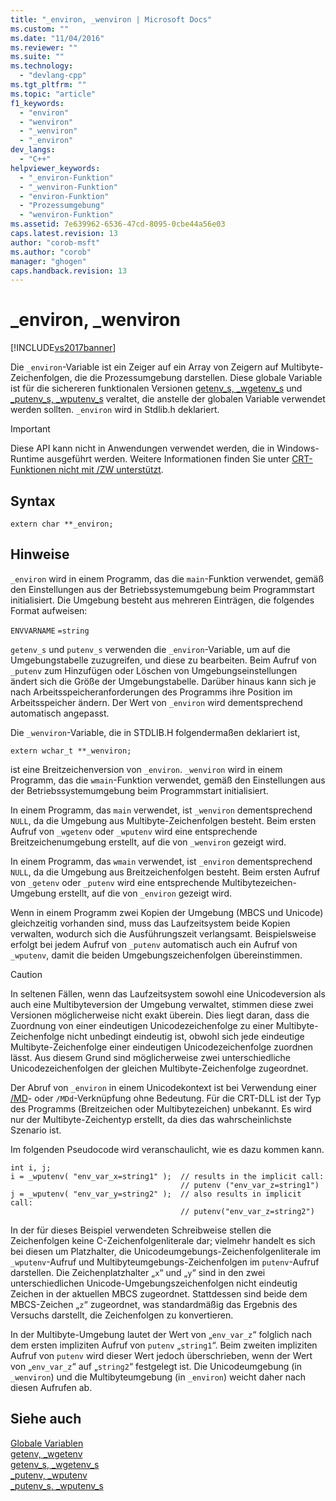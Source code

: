 ```yaml
---
title: "_environ, _wenviron | Microsoft Docs"
ms.custom: ""
ms.date: "11/04/2016"
ms.reviewer: ""
ms.suite: ""
ms.technology: 
  - "devlang-cpp"
ms.tgt_pltfrm: ""
ms.topic: "article"
f1_keywords: 
  - "environ"
  - "wenviron"
  - "_wenviron"
  - "_environ"
dev_langs: 
  - "C++"
helpviewer_keywords: 
  - "_environ-Funktion"
  - "_wenviron-Funktion"
  - "environ-Funktion"
  - "Prozessumgebung"
  - "wenviron-Funktion"
ms.assetid: 7e639962-6536-47cd-8095-0cbe44a56e03
caps.latest.revision: 13
author: "corob-msft"
ms.author: "corob"
manager: "ghogen"
caps.handback.revision: 13
---
```

# _environ, _wenviron
[!INCLUDE[vs2017banner](../assembler/inline/includes/vs2017banner.md)]

Die `_environ`\-Variable ist ein Zeiger auf ein Array von Zeigern auf Multibyte\-Zeichenfolgen, die die Prozessumgebung darstellen.  Diese globale Variable ist für die sichereren funktionalen Versionen [getenv\_s, \_wgetenv\_s](../c-runtime-library/reference/getenv-s-wgetenv-s.md) und [\_putenv\_s, \_wputenv\_s](../c-runtime-library/reference/putenv-s-wputenv-s.md) veraltet, die anstelle der globalen Variable verwendet werden sollten.  `_environ` wird in Stdlib.h deklariert.  
  
> [!IMPORTANT]
>  Diese API kann nicht in Anwendungen verwendet werden, die in Windows\-Runtime ausgeführt werden.  Weitere Informationen finden Sie unter [CRT\-Funktionen nicht mit \/ZW unterstützt](http://msdn.microsoft.com/library/windows/apps/jj606124.aspx).  
  
## Syntax  
  
```  
extern char **_environ;  
```  
  
## Hinweise  
 `_environ` wird in einem Programm, das die `main`\-Funktion verwendet, gemäß den Einstellungen aus der Betriebssystemumgebung beim Programmstart initialisiert.  Die Umgebung besteht aus mehreren Einträgen, die folgendes Format aufweisen:  
  
 `ENVVARNAME` `=string`  
  
 `getenv_s` und `putenv_s` verwenden die `_environ`\-Variable, um auf die Umgebungstabelle zuzugreifen, und diese zu bearbeiten.  Beim Aufruf von `_putenv` zum Hinzufügen oder Löschen von Umgebungseinstellungen ändert sich die Größe der Umgebungstabelle.  Darüber hinaus kann sich je nach Arbeitsspeicheranforderungen des Programms ihre Position im Arbeitsspeicher ändern.  Der Wert von `_environ` wird dementsprechend automatisch angepasst.  
  
 Die `_wenviron`\-Variable, die in STDLIB.H folgendermaßen deklariert ist,  
  
```  
extern wchar_t **_wenviron;  
```  
  
 ist eine Breitzeichenversion von `_environ`.  `_wenviron` wird in einem Programm, das die `wmain`\-Funktion verwendet, gemäß den Einstellungen aus der Betriebssystemumgebung beim Programmstart initialisiert.  
  
 In einem Programm, das `main` verwendet, ist `_wenviron` dementsprechend `NULL`, da die Umgebung aus Multibyte\-Zeichenfolgen besteht.  Beim ersten Aufruf von `_wgetenv` oder `_wputenv` wird eine entsprechende Breitzeichenumgebung erstellt, auf die von `_wenviron` gezeigt wird.  
  
 In einem Programm, das `wmain` verwendet, ist `_environ` dementsprechend `NULL`, da die Umgebung aus Breitzeichenfolgen besteht.  Beim ersten Aufruf von `_getenv` oder `_putenv` wird eine entsprechende Multibytezeichen\-Umgebung erstellt, auf die von `_environ` gezeigt wird.  
  
 Wenn in einem Programm zwei Kopien der Umgebung \(MBCS und Unicode\) gleichzeitig vorhanden sind, muss das Laufzeitsystem beide Kopien verwalten, wodurch sich die Ausführungszeit verlangsamt.  Beispielsweise erfolgt bei jedem Aufruf von `_putenv` automatisch auch ein Aufruf von `_wputenv`, damit die beiden Umgebungszeichenfolgen übereinstimmen.  
  
> [!CAUTION]
>  In seltenen Fällen, wenn das Laufzeitsystem sowohl eine Unicodeversion als auch eine Multibyteversion der Umgebung verwaltet, stimmen diese zwei Versionen möglicherweise nicht exakt überein.  Dies liegt daran, dass die Zuordnung von einer eindeutigen Unicodezeichenfolge zu einer Multibyte\-Zeichenfolge nicht unbedingt eindeutig ist, obwohl sich jede eindeutige Multibyte\-Zeichenfolge einer eindeutigen Unicodezeichenfolge zuordnen lässt.  Aus diesem Grund sind möglicherweise zwei unterschiedliche Unicodezeichenfolgen der gleichen Multibyte\-Zeichenfolge zugeordnet.  
  
 Der Abruf von `_environ` in einem Unicodekontext ist bei Verwendung einer [\/MD](../build/reference/md-mt-ld-use-run-time-library.md)\- oder `/MDd`\-Verknüpfung ohne Bedeutung.  Für die CRT\-DLL ist der Typ des Programms \(Breitzeichen oder Multibytezeichen\) unbekannt.  Es wird nur der Multibyte\-Zeichentyp erstellt, da dies das wahrscheinlichste Szenario ist.  
  
 Im folgenden Pseudocode wird veranschaulicht, wie es dazu kommen kann.  
  
```  
int i, j;  
i = _wputenv( "env_var_x=string1" );  // results in the implicit call:  
                                      // putenv ("env_var_z=string1")  
j = _wputenv( "env_var_y=string2" );  // also results in implicit call:  
                                      // putenv("env_var_z=string2")  
```  
  
 In der für dieses Beispiel verwendeten Schreibweise stellen die Zeichenfolgen keine C\-Zeichenfolgenliterale dar; vielmehr handelt es sich bei diesen um Platzhalter, die Unicodeumgebungs\-Zeichenfolgenliterale im `_wputenv`\-Aufruf und Multibyteumgebungs\-Zeichenfolgen im `putenv`\-Aufruf darstellen.  Die Zeichenplatzhalter „`x`“ und „`y`“ sind in den zwei unterschiedlichen Unicode\-Umgebungszeichenfolgen nicht eindeutig Zeichen in der aktuellen MBCS zugeordnet.  Stattdessen sind beide dem MBCS\-Zeichen „`z`“ zugeordnet, was standardmäßig das Ergebnis des Versuchs darstellt, die Zeichenfolgen zu konvertieren.  
  
 In der Multibyte\-Umgebung lautet der Wert von „`env_var_z`“ folglich nach dem ersten impliziten Aufruf von `putenv` „`string1`“. Beim zweiten impliziten Aufruf von `putenv` wird dieser Wert jedoch überschrieben, wenn der Wert von „`env_var_z`“ auf „`string2`“ festgelegt ist.  Die Unicodeumgebung \(in `_wenviron`\) und die Multibyteumgebung \(in `_environ`\) weicht daher nach diesen Aufrufen ab.  
  
## Siehe auch  
 [Globale Variablen](../c-runtime-library/global-variables.md)   
 [getenv, \_wgetenv](../c-runtime-library/reference/getenv-wgetenv.md)   
 [getenv\_s, \_wgetenv\_s](../c-runtime-library/reference/getenv-s-wgetenv-s.md)   
 [\_putenv, \_wputenv](../c-runtime-library/reference/putenv-wputenv.md)   
 [\_putenv\_s, \_wputenv\_s](../c-runtime-library/reference/putenv-s-wputenv-s.md)